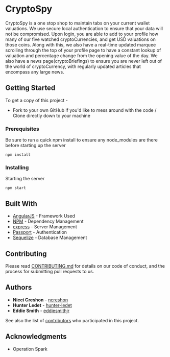 # CryptoSpy

CryptoSpy is a one stop shop to maintain tabs on your current wallet valuations. We use secure local authentication to ensure that your data will not be compromised. Upon login, you are able to add to your profile how many of our five watched cryptoCurrencies, and get USD valuations on those coins. Along with this, we also have a real-time updated marquee scrolling through the top of your profile page to have a constant lookup of valuation and percentage change from the opening value of the day. We also have a news page(cryptoBriefings) to ensure you are never left out of the world of cryptoCurrency, with regularly updated articles that encompass any large news.

## Getting Started

To get a copy of this project - 

- Fork to your own GitHub if you'd like to mess around with the code / Clone directly down to your machine

### Prerequisites

Be sure to run a quick npm install to ensure any node_modules are there before starting up the server

```
npm install
```

### Installing


Starting the server

```
npm start
```


## Built With

* [AngularJS](https://docs.angularjs.org/api) - Framework Used
* [NPM](https://www.npmjs.com/) - Dependency Management
* [express](http://expressjs.com/en/api.html) - Server Management
* [Passport](http://www.passportjs.org/docs/) - Authentication
* [Sequelize](http://docs.sequelizejs.com/) - Database Management

## Contributing

Please read [CONTRIBUTING.md](https://gist.github.com/PurpleBooth/b24679402957c63ec426) for details on our code of conduct, and the process for submitting pull requests to us.

## Authors

* **Nicci Creshon** - [ncreshon](https://github.com/ncreshon)
* **Hunter Ledet** - [hunter-ledet](https://github.com/hunter-ledet)
* **Eddie Smith** - [eddiesmithjr](https://github.com/eddiesmithjr)

See also the list of [contributors](https://github.com/SparklyLeveeLightbulb/cryptoSpy/graphs/contributors) who participated in this project.


## Acknowledgments

* Operation Spark